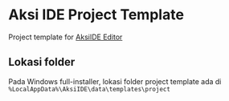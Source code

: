 Aksi IDE Project Template
=========================

Project template for [AksiIDE Editor](http://aksiide.com "AksiIDE Editor")

Lokasi folder
-------------

Pada Windows full-installer, lokasi folder project template ada di `%LocalAppData%\AksiIDE\data\templates\project`